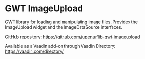 GWT ImageUpload
===============

GWT library for loading and manipulating image files. Provides the ImageUpload widget and the ImageDataSource interfaces.

GitHub repository: https://github.com/jupenur/lib-gwt-imageupload

Available as a Vaadin add-on through Vaadin Directory: https://vaadin.com/directory/